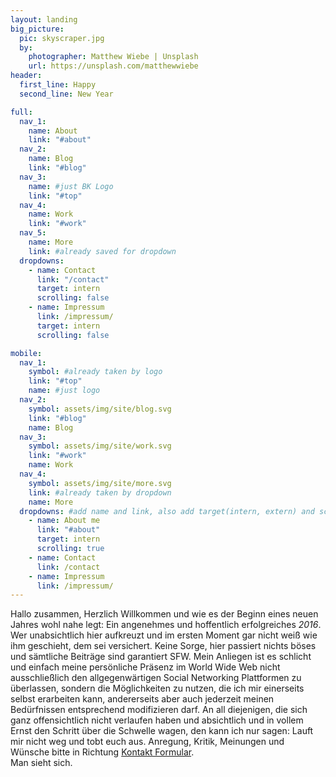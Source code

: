 ```yaml
---
layout: landing
big_picture:
  pic: skyscraper.jpg
  by:
    photographer: Matthew Wiebe | Unsplash
    url: https://unsplash.com/matthewwiebe   
header:
  first_line: Happy
  second_line: New Year

full:
  nav_1:
    name: About
    link: "#about"
  nav_2:
    name: Blog
    link: "#blog"
  nav_3:
    name: #just BK Logo
    link: "#top"
  nav_4:
    name: Work
    link: "#work"
  nav_5:
    name: More
    link: #already saved for dropdown
  dropdowns:
    - name: Contact
      link: "/contact"
      target: intern
      scrolling: false
    - name: Impressum
      link: /impressum/
      target: intern
      scrolling: false

mobile:
  nav_1:
    symbol: #already taken by logo
    link: "#top"
    name: #just logo
  nav_2:
    symbol: assets/img/site/blog.svg
    link: "#blog"
    name: Blog
  nav_3:
    symbol: assets/img/site/work.svg
    link: "#work"
    name: Work
  nav_4:
    symbol: assets/img/site/more.svg
    link: #already taken by dropdown
    name: More
  dropdowns: #add name and link, also add target(intern, extern) and scrolling(true, false)
    - name: About me
      link: "#about"
      target: intern
      scrolling: true
    - name: Contact
      link: /contact
    - name: Impressum
      link: /impressum/
---
```


Hallo zusammen, Herzlich Willkommen und wie es der Beginn eines neuen Jahres wohl nahe legt: Ein angenehmes und hoffentlich erfolgreiches *2016*.
Wer unabsichtlich hier aufkreuzt und im ersten Moment gar nicht weiß wie ihm geschieht, dem sei versichert. Keine Sorge, hier passiert nichts böses und sämtliche Beiträge sind garantiert SFW. Mein Anliegen ist es schlicht und einfach meine persönliche Präsenz im World Wide Web nicht ausschließlich den allgegenwärtigen Social Networking Plattformen zu überlassen, sondern die Möglichkeiten zu nutzen, die ich mir einerseits selbst erarbeiten kann, andererseits aber auch jederzeit meinen Bedürfnissen entsprechend modifizieren darf.
An all diejenigen, die sich ganz offensichtlich nicht verlaufen haben und absichtlich und in vollem Ernst den Schritt über die Schwelle wagen, den kann ich nur sagen: Lauft mir nicht weg und tobt euch aus. Anregung, Kritik, Meinungen und Wünsche bitte in Richtung [Kontakt Formular](/contact/).  
Man sieht sich.